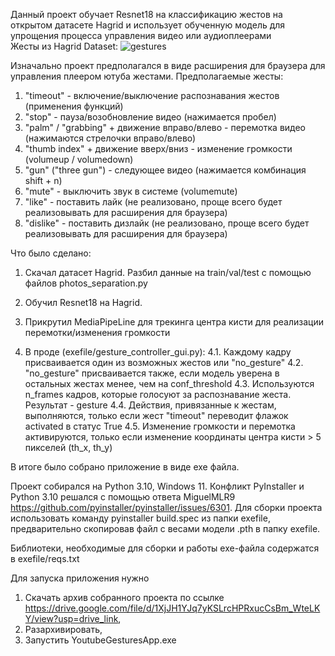 Данный проект обучает Resnet18 на классификацию жестов на открытом датасете Hagrid и использует обученную модель для упрощения процесса управления видео или аудиоплеерами  
Жесты из Hagrid Dataset:
![gestures](https://github.com/user-attachments/assets/7def428d-6ba6-4ebb-b5a1-6e6c12cca917)

Изначально проект предполагался в виде расширения для браузера для управления плеером ютуба жестами.
Предполагаемые жесты:
1. "timeout" - включение/выключение распознавания жестов (применения функций)
2. "stop" - пауза/возобновление видео (нажимается пробел)
3. "palm" / "grabbing" + движение вправо/влево - перемотка видео (нажимаются стрелочки вправо/влево)
4. "thumb index" + движение вверх/вниз - изменение громкости (volumeup / volumedown)
5. "gun" ("three gun") - следующее видео (нажимается комбинация shift + n)
6. "mute" - выключить звук в системе (volumemute)
7. "like" - поставить лайк (не реализовано, проще всего будет реализовывать для расширения для браузера)
8. "dislike" - поставить дизлайк (не реализовано, проще всего будет реализовывать для расширения для браузера)

Что было сделано:
1. Скачал датасет Hagrid. Разбил данные на train/val/test с помощью файлов photos_separation.py
2. Обучил Resnet18 на Hagrid.

3. Прикрутил MediaPipeLine для трекинга центра кисти для реализации перемотки/изменения громкости
4. В проде (exefile/gesture_controller_gui.py):
4.1. Каждому кадру присваивается один из возможных жестов или "no_gesture"
4.2. "no_gesture" присваивается также, если модель уверена в остальных жестах менее, чем на conf_threshold
4.3. Используются n_frames кадров, которые голосуют за распознавание жеста. Результат - gesture
4.4. Действия, привязанные к жестам, выполняются, только если жест "timeout" переводит флажок activated в статус True
4.5. Изменение громкости и перемотка активируются, только если изменение координаты центра кисти > 5 пикселей (th_x, th_y)

В итоге было собрано приложение в виде exe файла.

Проект собирался на Python 3.10, Windows 11. Конфликт PyInstaller и Python 3.10 решался с помощью ответа MiguelMLR9 https://github.com/pyinstaller/pyinstaller/issues/6301.
Для сборки проекта использовать команду pyinstaller build.spec из папки exefile, предварительно скопировав файл с весами модели .pth в папку exefile.

Библиотеки, необходимые для сборки и работы exe-файла содержатся в exefile/reqs.txt

Для запуска приложения нужно 
1. Скачать архив собранного проекта по ссылке https://drive.google.com/file/d/1XjJH1YJq7yKSLrcHPRxucCsBm_WteLKY/view?usp=drive_link, 
2. Разархивировать,
3. Запустить YoutubeGesturesApp.exe
